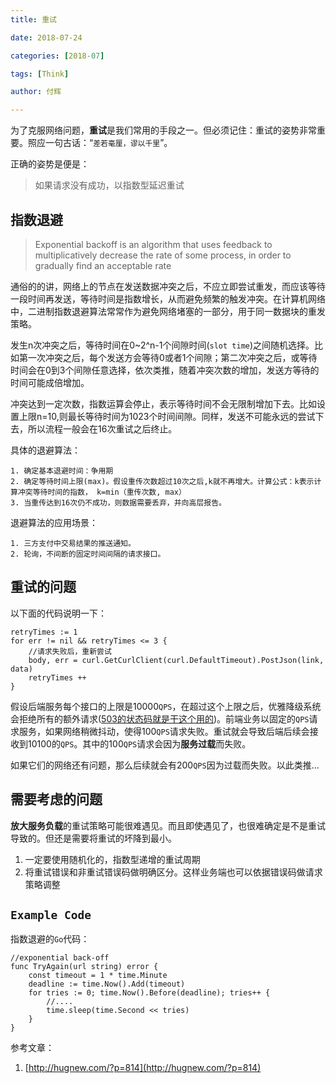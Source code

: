 ```yaml
---
title: 重试

date: 2018-07-24

categories: [2018-07]

tags: [Think]

author: 付辉

---
```


为了克服网络问题，**重试**是我们常用的手段之一。但必须记住：重试的姿势非常重要。照应一句古话：“`差若毫厘，谬以千里`”。

正确的姿势是便是：



> 如果请求没有成功，以指数型延迟重试

## 指数退避
> Exponential backoff is an algorithm that uses feedback to multiplicatively decrease the rate of some process, in order to gradually find an acceptable rate

通俗的的讲，网络上的节点在发送数据冲突之后，不应立即尝试重发，而应该等待一段时间再发送，等待时间是指数增长，从而避免频繁的触发冲突。在计算机网络中，二进制指数退避算法常常作为避免网络堵塞的一部分，用于同一数据块的重发策略。

发生n次冲突之后，等待时间在0~2^n-1个间隙时间(`slot time`)之间随机选择。比如第一次冲突之后，每个发送方会等待0或者1个间隙；第二次冲突之后，或等待时间会在0到3个间隙任意选择，依次类推，随着冲突次数的增加，发送方等待的时间可能成倍增加。

冲突达到一定次数，指数运算会停止，表示等待时间不会无限制增加下去。比如设置上限n=10,则最长等待时间为1023个时间间隙。同样，发送不可能永远的尝试下去，所以流程一般会在16次重试之后终止。

具体的退避算法：

    1. 确定基本退避时间：争用期
    2. 确定等待时间上限(max)。假设重传次数超过10次之后,k就不再增大。计算公式：k表示计算冲突等待时间的指数， k=min（重传次数, max）
    3. 当重传达到16次仍不成功，则数据需要丢弃，并向高层报告。

退避算法的应用场景：

    1. 三方支付中交易结果的推送通知。
    2. 轮询，不间断的固定时间间隔的请求接口。

## 重试的问题

以下面的代码说明一下：
```
retryTimes := 1
for err != nil && retryTimes <= 3 {
	//请求失败后，重新尝试
	body, err = curl.GetCurlClient(curl.DefaultTimeout).PostJson(link, data)
	retryTimes ++
}
```
假设后端服务每个接口的上限是10000`QPS`，在超过这个上限之后，优雅降级系统会拒绝所有的额外请求(<u>503的状态码就是干这个用的</u>)。前端业务以固定的`QPS`请求服务，如果网络稍微抖动，使得100`QPS`请求失败。重试就会导致后端后续会接收到10100的`QPS`。其中的100`QPS`请求会因为**服务过载**而失败。

如果它们的网络还有问题，那么后续就会有200`QPS`因为过载而失败。以此类推...

## 需要考虑的问题

**放大服务负载**的重试策略可能很难遇见。而且即使遇见了，也很难确定是不是重试导致的。但还是需要将重试的坏降到最小。

1. 一定要使用随机化的，指数型递增的重试周期
2. 将重试错误和非重试错误码做明确区分。这样业务端也可以依据错误码做请求策略调整​

## `Example Code`
指数退避的`Go`代码：
```
//exponential back-off
func TryAgain(url string) error {
    const timeout = 1 * time.Minute
    deadline := time.Now().Add(timeout)
    for tries := 0; time.Now().Before(deadline); tries++ {
        //....
        time.sleep(time.Second << tries)
    }
}

```

参考文章：

1. [http://hugnew.com/?p=814](http://hugnew.com/?p=814)

